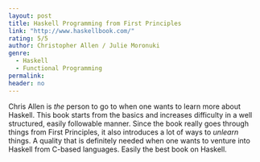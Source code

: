 ```yaml
---
layout: post
title: Haskell Programming from First Principles
link: "http://www.haskellbook.com/"
rating: 5/5
author: Christopher Allen / Julie Moronuki
genre:
  - Haskell
  - Functional Programming
permalink:
header: no
---
```


Chris Allen is *the* person to go to when one wants to learn more about Haskell. This book starts from the basics and increases difficulty in a well structured, easily followable manner. Since the book really goes through things from First Principles, it also introduces a lot of ways to *unlearn* things. A quality that is definitely needed when one wants to venture into Haskell from C-based languages. Easily the best book on Haskell.
